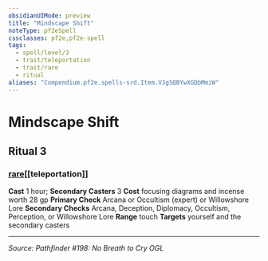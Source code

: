 ```yaml
---
obsidianUIMode: preview
title: "Mindscape Shift"
noteType: pf2eSpell
cssclasses: pf2e,pf2e-spell
tags:
  - spell/level/3
  - trait/teleportation
  - trait/rare
  - ritual
aliases: "Compendium.pf2e.spells-srd.Item.VJgSQBYwXGDbMmiW" 
---
```

# Mindscape Shift   
## Ritual 3
### [rare](rare "Rare Rarity Trait")[[teleportation]]

**Cast** 1 hour; **Secondary Casters** 3
**Cost** focusing diagrams and incense worth 28 gp
**Primary Check** Arcana or Occultism (expert) or Willowshore Lore
**Secondary Checks** Arcana, Deception, Diplomacy, Occultism, Perception, or Willowshore Lore
**Range** touch
**Targets** yourself and the secondary casters
* * * 


*Source: Pathfinder #198: No Breath to Cry*
*OGL*